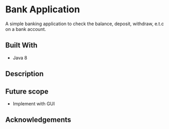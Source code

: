 # Bank Application
A simple banking application to check the balance, deposit, withdraw, e.t.c on a bank account.  

## Built With
* Java 8

## Description

<!-- ![alt text](http://url/to/img.png) -->



## Future scope
* Implement with GUI

## Acknowledgements
